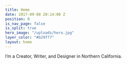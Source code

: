 ```yaml
---
title: Home
date: 2017-09-08 20:14:00 Z
position: 0
is_nav_page: false
is_split: true
hero_image: "/uploads/hero.jpg"
layer_color: "#b29f77"
layout: home
---
```


I’m a Creator, Writer, and Designer in Northern California.
